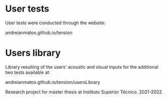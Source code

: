 # User tests

User tests were conducted through the website:

andreianmatos.github.io/tension

# Users library

Library resulting of the users' acoustic and visual inputs for the additional two tests available at:

andreianmatos.github.io/tension/usersLibrary

Research project for master thesis at Instituto Superior Técnico. 2021-2022.

